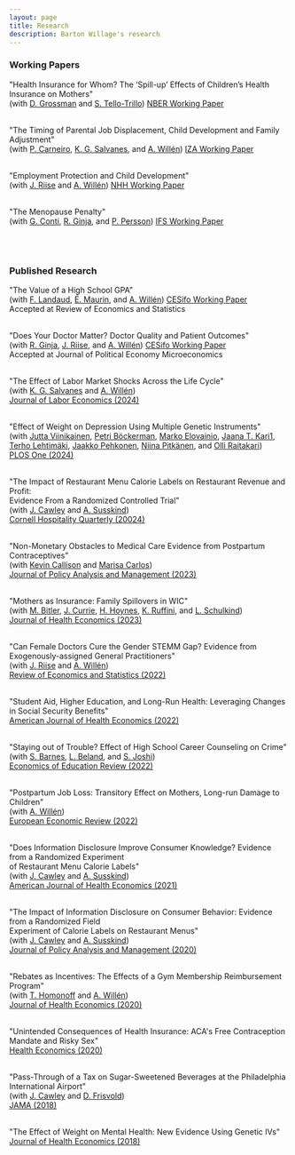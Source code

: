 ```yaml
---
layout: page
title: Research
description: Barton Willage's research
---
```



### Working Papers

"Health Insurance for Whom? The ‘Spill-up’ Effects of Children’s Health Insurance on Mothers"<br>
(with [D. Grossman](https://sites.google.com/view/danielgrossman/home) and [S. Tello-Trillo](https://sebastiantellotrillo.com/))
[NBER Working Paper](https://www.nber.org/papers/w29661)
<br><br>

"The Timing of Parental Job Displacement, Child Development and Family Adjustment"<br>
(with [P. Carneiro](https://www.ucl.ac.uk/~uctppca/), [K. G. Salvanes](https://sites.google.com/view/kjellsalvanes/home), and [A. Willén](https://www.alexanderwillen.com/))
[IZA Working Paper](https://docs.iza.org/dp15630.pdf)
<br><br>

"Employment Protection and Child Development"<br>
(with [J. Riise](https://sites.google.com/site/riisejulie) and [A. Willén](https://www.alexanderwillen.com/))
[NHH Working Paper](https://swopec.hhs.se/nhheco/abs/nhheco2022_019.htm)
<br><br>

"The Menopause Penalty"<br>
(with [G. Conti](http://gabriellaconti.org), [R. Ginja](https://sites.google.com/site/rcginja/), and [P. Persson](https://web.stanford.edu/~perssonp/))
[IFS Working Paper](https://ifs.org.uk/publications/menopause-penalty)
<br><br>


<br>

### Published Research

"The Value of a High School GPA"<br>
(with [F. Landaud](https://sites.google.com/view/fannylandaud/home?authuser=0),  [É. Maurin](https://www.parisschoolofeconomics.eu/en/maurin-eric/), and [A. Willén](https://www.alexanderwillen.com/))
[CESifo Working Paper](https://www.cesifo.org/en/publikationen/2022/working-paper/getting-lucky-long-term-consequences-exam-luck)<br>
Accepted at Review of Economics and Statistics
<br><br>

"Does Your Doctor Matter? Doctor Quality and Patient Outcomes"<br>
(with [R. Ginja](https://sites.google.com/site/rcginja/), [J. Riise](https://sites.google.com/site/riisejulie), and [A. Willén](https://www.alexanderwillen.com/))
[CESifo Working Paper](https://www.cesifo.org/en/publikationen/2022/working-paper/does-your-doctor-matter-doctor-quality-and-patient-outcomes)<br>
Accepted at Journal of Political Economy Microeconomics
<br><br>

"The Effect of Labor Market Shocks Across the Life Cycle"<br>
(with [K. G. Salvanes](https://sites.google.com/view/kjellsalvanes/home) and [A. Willén](https://www.alexanderwillen.com/))<br>
[Journal of Labor Economics (2024)](https://www.journals.uchicago.edu/doi/10.1086/722086)<br><br>

"Effect of Weight on Depression Using Multiple Genetic Instruments"<br>
(with [Jutta Viinikainen](https://www.jyu.fi/fi/henkilot/jutta-viinikainen), [Petri Böckerman](https://www.petribockerman.fi/), [Marko Elovainio](https://researchportal.helsinki.fi/en/persons/marko-elovainio), [Jaana T. Kari1](https://www.jyu.fi/fi/henkilot/jaana-kari), <br> [Terho Lehtimäki](https://www.tuni.fi/en/terho-lehtimaki), [Jaakko Pehkonen](https://www.jyu.fi/fi/henkilot/jaakko-pehkonen), [Niina Pitkänen](https://www.utu.fi/en/people/niina-pitkanen?sort_by=field_publication_date_value&page=5), and [Olli Raitakari](https://www.utu.fi/en/people/olli-raitakari))<br>
[PLOS One (2024)](https://journals.plos.org/plosone/article?id=10.1371/journal.pone.0297594)<br><br>

"The Impact of Restaurant Menu Calorie Labels on Restaurant Revenue and Profit: <br> Evidence From a Randomized Controlled Trial"<br>
(with [J. Cawley](https://www.human.cornell.edu/people/jhc38) and [A. Susskind](https://sha.cornell.edu/faculty-research/faculty/ams76))<br>
[Cornell Hospitality Quarterly (20024)](https://doi.org/10.1177/19389655231214746)
<br><br>

"Non-Monetary Obstacles to Medical Care Evidence from Postpartum Contraceptives"<br>
(with [Kevin Callison](https://sph.tulane.edu/hpm/kevin-callison) and [Marisa Carlos](https://www.analysisgroup.com/experts-and-consultants/managers/marisa-carlos/))<br>
[Journal of Policy Analysis and Management (2023)](https://onlinelibrary.wiley.com/doi/10.1002/pam.22504)<br><br>

"Mothers as Insurance: Family Spillovers in WIC"<br>
(with [M. Bitler](https://sites.google.com/site/mbitler), [J. Currie](https://scholar.princeton.edu/jcurrie/home), [H. Hoynes](https://gspp.berkeley.edu/directories/faculty/hilary-hoynes), [K. Ruffini](https://sites.google.com/view/kristaruffini/), and [L. Schulkind](http://lisaschulkind.weebly.com/))<br>
[Journal of Health Economics (2023)](https://doi.org/10.1016/j.jhealeco.2023.102784)<br><br>

"Can Female Doctors Cure the Gender STEMM Gap? Evidence from Exogenously-assigned General Practitioners"<br>
(with [J. Riise](https://sites.google.com/site/riisejulie) and [A. Willén](https://www.alexanderwillen.com/)) <br>
[Review of Economics and Statistics (2022)](https://doi.org/10.1162/rest_a_00975)  <br><br>

"Student Aid, Higher Education, and Long-Run Health: Leveraging Changes in Social Security Benefits"<br>
[American Journal of Health Economics (2022)](https://www.journals.uchicago.edu/doi/10.1086/721567)
<br><br>

"Staying out of Trouble? Effect of High School Career Counseling on Crime"<br>
(with [S. Barnes](https://blancocenter.louisiana.edu/about-us/center-staff),  [L. Beland](https://www.lpbeland.com/), and [S. Joshi](https://sites.google.com/view/swarupjoshi/home?authuser=0))<br>
[Economics of Education Review (2022)](https://www.sciencedirect.com/science/article/pii/S0272775722000991)
 <br><br>

"Postpartum Job Loss: Transitory Effect on Mothers, Long-run Damage to Children"<br>
(with [A. Willén](https://www.alexanderwillen.com/))<br>
[European Economic Review (2022)](https://www.sciencedirect.com/science/article/pii/S0014292122001751)
<br><br>

"Does Information Disclosure Improve Consumer Knowledge? Evidence from a Randomized Experiment <br>of Restaurant Menu Calorie Labels"<br>
(with [J. Cawley](https://www.human.cornell.edu/people/jhc38) and [A. Susskind](https://sha.cornell.edu/faculty-research/faculty/ams76))<br>
[American Journal of Health Economics (2021)](https://doi.org/10.1086/714987)
<br><br>

"The Impact of Information Disclosure on Consumer Behavior: Evidence from a Randomized Field <br>Experiment of Calorie Labels on Restaurant Menus"<br>
(with [J. Cawley](https://www.human.cornell.edu/people/jhc38) and [A. Susskind](https://sha.cornell.edu/faculty-research/faculty/ams76))<br>
[Journal of Policy Analysis and Management (2020)](https://onlinelibrary.wiley.com/doi/10.1002/pam.22219)
<br><br>

"Rebates as Incentives: The Effects of a Gym Membership Reimbursement Program"<br>
(with [T. Homonoff](https://wagner.nyu.edu/community/faculty/tatiana-homonoff) and [A. Willén](https://www.alexanderwillen.com/))<br>
[Journal of Health Economics (2020)](https://www.sciencedirect.com/science/article/pii/S0167629619310367)
<br><br>

"Unintended Consequences of Health Insurance: ACA's Free Contraception Mandate and Risky Sex"<br>
[Health Economics (2020)](https://onlinelibrary.wiley.com/doi/full/10.1002/hec.3967?af=R)
<br><br>

"Pass-Through of a Tax on Sugar-Sweetened Beverages at the Philadelphia International Airport"<br>
(with [J. Cawley](https://www.human.cornell.edu/people/jhc38) and [D. Frisvold](https://www.biz.uiowa.edu/frisvold/))<br>
[JAMA (2018)](https://jamanetwork.com/journals/jama/fullarticle/2660167)
<br><br>

"The Effect of Weight on Mental Health: New Evidence Using Genetic IVs"<br>
[Journal of Health Economics (2018)](https://www.sciencedirect.com/science/article/pii/S0167629617303223)
<br><br>












<!--[click here for the most recent version of the paper]({{ BASE_PATH}}/pages/working_papers/sample-working-paper.pdf)


<!-- Note: this is how to write a comment in HTML. Everything in here won't show up on your webpage.-->

<!--
To increase the size of the title, use fewer # in front of the paper title.
To decrease the size of the title, use more #. 
To remove the italics, remove the * before and after the description
To remove the underline from the title, remove the <u> tags (<u> and </u>)
-->
